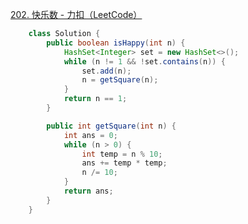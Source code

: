 [202. 快乐数 - 力扣（LeetCode）](https://leetcode.cn/problems/happy-number/description/)





```java
    class Solution {
        public boolean isHappy(int n) {
            HashSet<Integer> set = new HashSet<>();
            while (n != 1 && !set.contains(n)) {
                set.add(n);
                n = getSquare(n);
            }
            return n == 1;
        }

        public int getSquare(int n) {
            int ans = 0;
            while (n > 0) {
                int temp = n % 10;
                ans += temp * temp;
                n /= 10;
            }
            return ans;
        }
    }
```

